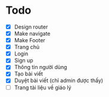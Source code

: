 # Todo
- [x] Design router
- [x] Make navigate
- [x] Make Footer
- [x] Trang chủ
- [x] Login
- [x] Sign up
- [x] Thông tin người dùng
- [x] Tạo bài viết
- [x] Duyệt bài viết (chỉ admin được thấy)
- [ ] Trang tài liệu về giáo lý